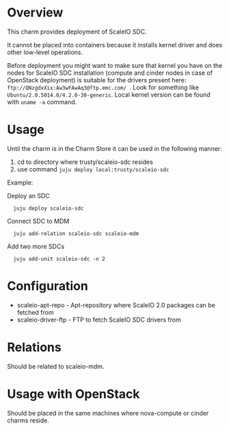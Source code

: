 # Overview

This charm provides deployment of ScaleIO SDC.

It cannot be placed into containers because it installs kernel driver and does other low-level operations.

Before deployment you might want to make sure that kernel you have on the nodes for ScaleIO SDC installation (compute and cinder nodes in case of OpenStack deployment) is suitable for the drivers present here: ```ftp://QNzgdxXix:Aw3wFAwAq3@ftp.emc.com/ ```. Look for something like ``` Ubuntu/2.0.5014.0/4.2.0-30-generic ```. Local kernel version can be found with ``` uname -a ``` command.

# Usage

Until the charm is in the Charm Store it can be used in the following manner:

1. cd to directory where trusty/scaleio-sdc resides
2. use command ```juju deploy local:trusty/scaleio-sdc```

Example:

  Deploy an SDC
  ```
    juju deploy scaleio-sdc
  ```
  
  Connect SDC to MDM
  ```
    juju add-relation scaleio-sdc scaleio-mdm
  ```
  
  Add two more SDCs
  ```
    juju add-unit scaleio-sdc -n 2
  ```
  
# Configuration

* scaleio-apt-repo - Apt-repository where ScaleIO 2.0 packages can be fetched from
* scaleio-driver-ftp - FTP to fetch ScaleIO SDC drivers from

# Relations

Should be related to scaleio-mdm.

# Usage with OpenStack

Should be placed in the same machines where nova-compute or cinder charms reside.
 
